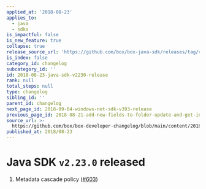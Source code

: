 ```yaml
---
applied_at: '2018-08-23'
applies_to:
  - java
  - sdks
is_impactful: false
is_new_feature: true
collapse: true
release_source_url: 'https://github.com/box/box-java-sdk/releases/tag/v2.23.0'
is_index: false
category_id: changelog
subcategory_id: ''
id: 2018-08-23-java-sdk-v2230-release
rank: null
total_steps: null
type: changelog
sibling_id: ''
parent_id: changelog
next_page_id: 2018-09-04-windows-net-sdk-v393-release
previous_page_id: 2018-08-21-add-new-fields-to-folder-update-and-get-info-endpoints
source_url: >-
  https://github.com/box/box-developer-changelog/blob/main/content/2018/08-23-java-sdk-v2230-release.md
published_at: 2018/08-23
---
```

# Java SDK `v2.23.0` released

1. Metadata cascade policy ([#603](https://github.com/box/box-java-sdk/pull/603))